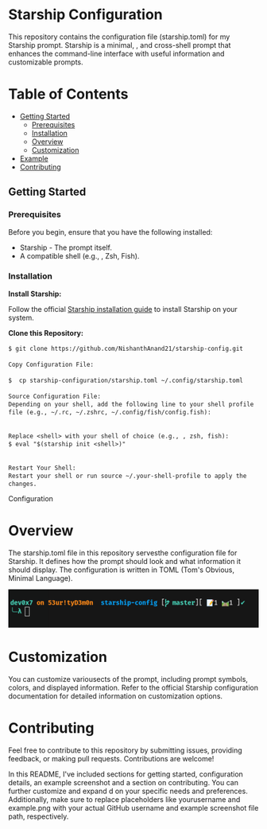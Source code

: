 # Starship Configuration

This repository contains the configuration file (starship.toml) for my Starship prompt. Starship is a minimal, , and cross-shell prompt that enhances the command-line interface with useful information and customizable prompts.

# Table of Contents
- [Getting Started](#getting-started)
  - [Prerequisites](#prerequisites)
  - [Installation](#installation)
  - [Overview](#overview)
  - [Customization](#customization)
- [Example](#example)
- [Contributing](#contributing)

## Getting Started

### Prerequisites

Before you begin, ensure that you have the following installed:

- Starship - The prompt itself.
- A compatible shell (e.g., , Zsh, Fish).

### Installation

**Install Starship:**

Follow the official [Starship installation guide](https://starship.rs/guide/#🚀-installation) to install Starship on your system.

**Clone this Repository:**

```
$ git clone https://github.com/NishanthAnand21/starship-config.git

Copy Configuration File:

$  cp starship-configuration/starship.toml ~/.config/starship.toml

Source Configuration File:
Depending on your shell, add the following line to your shell profile file (e.g., ~/.rc, ~/.zshrc, ~/.config/fish/config.fish):


Replace <shell> with your shell of choice (e.g., , zsh, fish):
$ eval "$(starship init <shell>)"


Restart Your Shell:
Restart your shell or run source ~/.your-shell-profile to apply the changes.
```
Configuration

# Overview

The starship.toml file in this repository servesthe configuration file for Starship. It defines how the prompt should look and what information it should display. The configuration is written in TOML (Tom's Obvious, Minimal Language).

<img src="image.png">

# Customization

You can customize variousects of the prompt, including prompt symbols, colors, and displayed information. Refer to the official Starship configuration documentation for detailed information on customization options.

# Contributing

Feel free to contribute to this repository by submitting issues, providing feedback, or making pull requests. Contributions are welcome!

In this README, I've included sections for getting started, configuration details, an example screenshot and a section on contributing. You can further customize and expand d on your specific needs and preferences. Additionally, make sure to replace placeholders like yourusername and example.png with your actual GitHub username and example screenshot file path, respectively.
